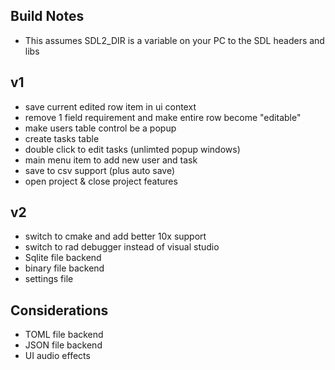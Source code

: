 ## Build Notes
- This assumes SDL2_DIR is a variable on your PC to the SDL headers and libs

## v1
- save current edited row item in ui context
- remove 1 field requirement and make entire row become "editable"
- make users table control be a popup
- create tasks table
- double click to edit tasks (unlimted popup windows)
- main menu item to add new user and task
- save to csv support (plus auto save)
- open project & close project features

## v2
- switch to cmake and add better 10x support
- switch to rad debugger instead of visual studio
- Sqlite file backend
- binary file backend
- settings file


## Considerations
- TOML file backend
- JSON file backend
- UI audio effects